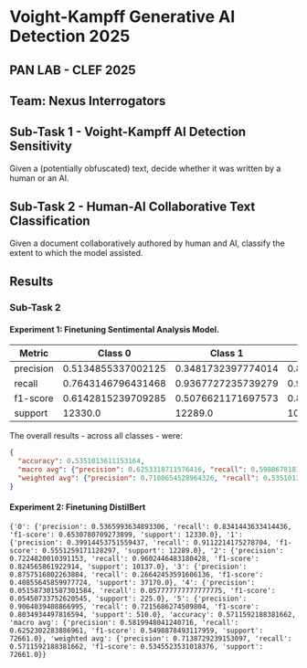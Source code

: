 # Voight-Kampff Generative AI Detection 2025 
## PAN LAB - CLEF 2025
## Team: Nexus Interrogators

## Sub-Task 1 - Voight-Kampff AI Detection Sensitivity

Given a (potentially obfuscated) text, decide whether it was written by a human or an AI.

## Sub-Task 2 - Human-AI Collaborative Text Classification

Given a document collaboratively authored by human and AI, classify the extent to which the model assisted.


## Results

### Sub-Task 2

#### Experiment 1: Finetuning Sentimental Analysis Model.

| Metric    | Class 0            | Class 1            |  Class 2           | Class 3            | Class 4            | Class 5            |
|-----------|--------------------|--------------------|--------------------|--------------------|--------------------|--------------------|
| precision | 0.5134855337002125 | 0.3481732397774014 | 0.8322803980960624 | 0.8617745596022911 | 0.3333333333333333 | 0.8629441624365483 |
| recall    | 0.7643146796431468 | 0.9367727235739279 | 0.948702772023281  | 0.2145278450363196 | 0.06222222222222222| 0.6666666666666666 |
| f1-score  | 0.6142815239709285 | 0.5076621171697573 | 0.8866863359763968 | 0.3435366090084656 | 0.10486891385767791| 0.7522123893805309 | 
| support   | 12330.0            | 12289.0            | 10137.0            | 37170.0            | 225.0              | 510.0              |

The overall results - across all classes - were:
```json
{
  "accuracy": 0.5351013611153164,
  "macro avg": {"precision": 0.6253318711576416, "recall": 0.5988678181942607, "f1-score": 0.5348746482272928, "support": 72661.0},
  "weighted avg": {"precision": 0.7100654528964326, "recall": 0.5351013611153164, "f1-score": 0.49514278522591415, "support": 72661.0}
}
```

#### Experiment 2: Finetuning DistilBert

```
{'0': {'precision': 0.5365993634893306, 'recall': 0.8341443633414436, 'f1-score': 0.6530780709273899, 'support': 12330.0}, '1': {'precision': 0.39914453751559437, 'recall': 0.9112214175278704, 'f1-score': 0.5551259171128297, 'support': 12289.0}, '2': {'precision': 0.7224820010391153, 'recall': 0.9602446483180428, 'f1-score': 0.824565861922914, 'support': 10137.0}, '3': {'precision': 0.8757516802263884, 'recall': 0.26642453591606136, 'f1-score': 0.40855645859977724, 'support': 37170.0}, '4': {'precision': 0.051587301587301584, 'recall': 0.057777777777777775, 'f1-score': 0.05450733752620545, 'support': 225.0}, '5': {'precision': 0.9064039408866995, 'recall': 0.7215686274509804, 'f1-score': 0.8034934497816594, 'support': 510.0}, 'accuracy': 0.5711592188381662, 'macro avg': {'precision': 0.5819948041240716, 'recall': 0.6252302283886961, 'f1-score': 0.5498878493117959, 'support': 72661.0}, 'weighted avg': {'precision': 0.7138729239153097, 'recall': 0.5711592188381662, 'f1-score': 0.5345523531018376, 'support': 72661.0}}

```
